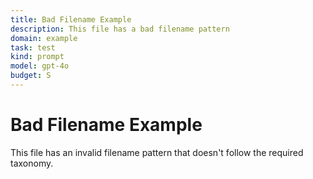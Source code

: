 ```yaml
---
title: Bad Filename Example
description: This file has a bad filename pattern
domain: example
task: test
kind: prompt
model: gpt-4o
budget: S
---
```


# Bad Filename Example

This file has an invalid filename pattern that doesn't follow the required taxonomy.

